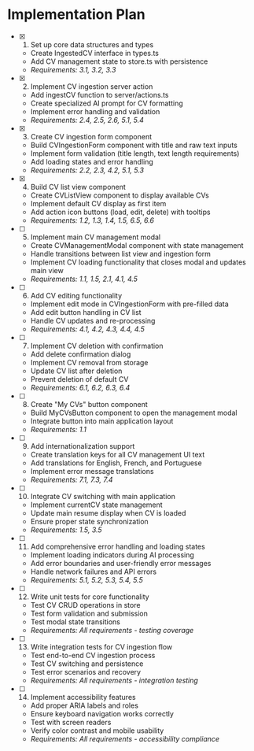 # Implementation Plan

- [x] 1. Set up core data structures and types
  - Create IngestedCV interface in types.ts
  - Add CV management state to store.ts with persistence
  - _Requirements: 3.1, 3.2, 3.3_

- [x] 2. Implement CV ingestion server action
  - Add ingestCV function to server/actions.ts
  - Create specialized AI prompt for CV formatting
  - Implement error handling and validation
  - _Requirements: 2.4, 2.5, 2.6, 5.1, 5.4_

- [x] 3. Create CV ingestion form component
  - Build CVIngestionForm component with title and raw text inputs
  - Implement form validation (title length, text length requirements)
  - Add loading states and error handling
  - _Requirements: 2.2, 2.3, 4.2, 5.1, 5.3_

- [x] 4. Build CV list view component
  - Create CVListView component to display available CVs
  - Implement default CV display as first item
  - Add action icon buttons (load, edit, delete) with tooltips
  - _Requirements: 1.2, 1.3, 1.4, 1.5, 6.5, 6.6_

- [ ] 5. Implement main CV management modal
  - Create CVManagementModal component with state management
  - Handle transitions between list view and ingestion form
  - Implement CV loading functionality that closes modal and updates main view
  - _Requirements: 1.1, 1.5, 2.1, 4.1, 4.5_

- [ ] 6. Add CV editing functionality
  - Implement edit mode in CVIngestionForm with pre-filled data
  - Add edit button handling in CV list
  - Handle CV updates and re-processing
  - _Requirements: 4.1, 4.2, 4.3, 4.4, 4.5_

- [ ] 7. Implement CV deletion with confirmation
  - Add delete confirmation dialog
  - Implement CV removal from storage
  - Update CV list after deletion
  - Prevent deletion of default CV
  - _Requirements: 6.1, 6.2, 6.3, 6.4_

- [ ] 8. Create "My CVs" button component
  - Build MyCVsButton component to open the management modal
  - Integrate button into main application layout
  - _Requirements: 1.1_

- [ ] 9. Add internationalization support
  - Create translation keys for all CV management UI text
  - Add translations for English, French, and Portuguese
  - Implement error message translations
  - _Requirements: 7.1, 7.3, 7.4_

- [ ] 10. Integrate CV switching with main application
  - Implement currentCV state management
  - Update main resume display when CV is loaded
  - Ensure proper state synchronization
  - _Requirements: 1.5, 3.5_

- [ ] 11. Add comprehensive error handling and loading states
  - Implement loading indicators during AI processing
  - Add error boundaries and user-friendly error messages
  - Handle network failures and API errors
  - _Requirements: 5.1, 5.2, 5.3, 5.4, 5.5_

- [ ] 12. Write unit tests for core functionality
  - Test CV CRUD operations in store
  - Test form validation and submission
  - Test modal state transitions
  - _Requirements: All requirements - testing coverage_

- [ ] 13. Write integration tests for CV ingestion flow
  - Test end-to-end CV ingestion process
  - Test CV switching and persistence
  - Test error scenarios and recovery
  - _Requirements: All requirements - integration testing_

- [ ] 14. Implement accessibility features
  - Add proper ARIA labels and roles
  - Ensure keyboard navigation works correctly
  - Test with screen readers
  - Verify color contrast and mobile usability
  - _Requirements: All requirements - accessibility compliance_